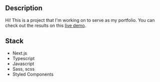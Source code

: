 ## Description

Hi! This is a project that I'm working on to serve as my portfolio. You can check out the results on this [live demo](https://nimmu-labs.vercel.app/).

## Stack

- Next.js
- Typescript
- Javascript
- Sass, scss
- Styled Components
